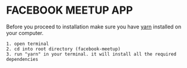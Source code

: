 # FACEBOOK MEETUP APP

Before you proceed to installation make sure you have [yarn](https://yarnpkg.com/en/docs/install) installed on your computer.

    1. open terminal
    2. cd into root directory (facebook-meetup)
    3. run "yarn" in your terminal. it will install all the required dependencies
